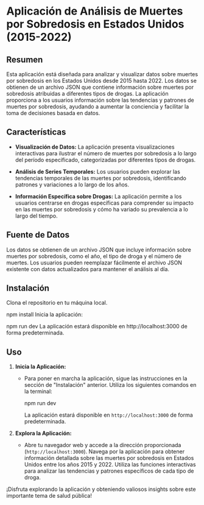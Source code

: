 # Aplicación de Análisis de Muertes por Sobredosis en Estados Unidos (2015-2022)

## Resumen

Esta aplicación está diseñada para analizar y visualizar datos sobre muertes por sobredosis en los Estados Unidos desde 2015 hasta 2022. Los datos se obtienen de un archivo JSON que contiene información sobre muertes por sobredosis atribuidas a diferentes tipos de drogas. La aplicación proporciona a los usuarios información sobre las tendencias y patrones de muertes por sobredosis, ayudando a aumentar la conciencia y facilitar la toma de decisiones basada en datos.

## Características

- **Visualización de Datos:** La aplicación presenta visualizaciones interactivas para ilustrar el número de muertes por sobredosis a lo largo del período especificado, categorizadas por diferentes tipos de drogas.

- **Análisis de Series Temporales:** Los usuarios pueden explorar las tendencias temporales de las muertes por sobredosis, identificando patrones y variaciones a lo largo de los años.

- **Información Específica sobre Drogas:** La aplicación permite a los usuarios centrarse en drogas específicas para comprender su impacto en las muertes por sobredosis y cómo ha variado su prevalencia a lo largo del tiempo.

## Fuente de Datos

Los datos se obtienen de un archivo JSON que incluye información sobre muertes por sobredosis, como el año, el tipo de droga y el número de muertes. Los usuarios pueden reemplazar fácilmente el archivo JSON existente con datos actualizados para mantener el análisis al día.

## Instalación

Clona el repositorio en tu máquina local.

npm install
Inicia la aplicación:


npm run dev
La aplicación estará disponible en http://localhost:3000 de forma predeterminada.

## Uso


1. **Inicia la Aplicación:**
   - Para poner en marcha la aplicación, sigue las instrucciones en la sección de "Instalación" anterior. Utiliza los siguientes comandos en la terminal:

     npm run dev

     La aplicación estará disponible en `http://localhost:3000` de forma predeterminada.

3. **Explora la Aplicación:**
   - Abre tu navegador web y accede a la dirección proporcionada (`http://localhost:3000`). Navega por la aplicación para obtener información detallada sobre las muertes por sobredosis en Estados Unidos entre los años 2015 y 2022. Utiliza las funciones interactivas para analizar las tendencias y patrones específicos de cada tipo de droga.

¡Disfruta explorando la aplicación y obteniendo valiosos insights sobre este importante tema de salud pública!
